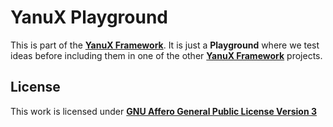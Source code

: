 # YanuX Playground
This is part of the [__YanuX Framework__](https://yanux-framework.github.io/). It is just a __Playground__ where we test ideas before including them in one of the other [__YanuX Framework__](https://yanux-framework.github.io/YanuX-Broker/) projects.

## License
This work is licensed under [__GNU Affero General Public License Version 3__](LICENSE)